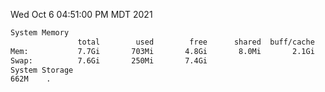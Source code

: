 Wed Oct  6 04:51:00 PM MDT 2021
```bash
System Memory
               total        used        free      shared  buff/cache   available
Mem:           7.7Gi       703Mi       4.8Gi       8.0Mi       2.1Gi       6.7Gi
Swap:          7.6Gi       250Mi       7.4Gi
System Storage
662M	.
```
